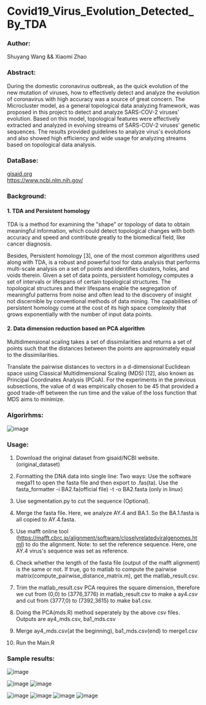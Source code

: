 # Covid19_Virus_Evolution_Detected_By_TDA

### Author:  
Shuyang Wang && Xiaomi Zhao  

### Abstract:  
During the domestic coronavirus outbreak, as the quick evolution of the new mutation of viruses, how to effectively detect and analyze the evolution of coronavirus with high accuracy was a source of great concern. The Microcluster model, as a general topological data analyzing framework, was proposed in this project to detect and analyze SARS-COV-2 viruses’ evolution. Based on this model, topological features were effectively extracted and analyzed in evolving streams of SARS-COV-2 viruses’ genetic sequences. The results provided guidelines to analyze virus's evolutions and also showed high efficiency and wide usage for analyzing streams based on topological data analysis. 

### DataBase:  
[gisaid.org](https://www.gisaid.org)  
https://www.ncbi.nlm.nih.gov/  



### Background:

#### 1. TDA and Persistent homology    
   TDA is a method for examining the "shape" or topology of data to obtain meaningful information, which could detect topological changes with both accuracy and speed and contribute greatly to the biomedical field, like cancer diagnosis. 
     
   Besides, Persistent homology [3], one of the most common algorithms used along with TDA, is a robust and powerful tool for data analysis that performs multi-scale analysis on a set of points and identifies clusters, holes, and voids therein. Given a set of data points, persistent homology computes a set of intervals or lifespans of certain topological structures. The topological structures and their lifespans enable the segregation of meaningful patterns from noise and often lead to the discovery of insight not discernible by conventional methods of data mining. The capabilities of persistent homology come at the cost of its high space complexity that grows exponentially with the number of input data points.
  
#### 2. Data dimension reduction based on PCA algorithm  
  
   Multidimensional scaling takes a set of dissimilarities and returns a set of points such that the distances between the points are approximately equal to the dissimilarities.   
     
   Translate the pairwise distances to vectors in a d-dimensional Euclidean space using Classical Multidimensional Scaling (MDS) [12], also known as Principal Coordinates Analysis (PCoA). For the experiments in the previous subsections, the value of d was empirically chosen to be 45 that provided a good trade-off between the run time and the value of the loss function that MDS aims to minimize.  


### Algorirhms:
![image](https://user-images.githubusercontent.com/45084681/196342305-fa92b622-be62-474a-b29e-9978e80cfbb3.png)



### Usage:  

1. Download the original dataset from gisaid/NCBI website.(original_dataset)
2. Formatting the DNA data into single line:
  Two ways:
	Use the software mega11 to open the fasta file and then export to .fas(ta).
	Use the fasta_formatter -i BA2.fa(official file) -t -o BA2.fasta (only in linux)

3. Use segmentation.py to cut the sequence (Optional).

4. Merge the fasta file. Here, we analyze AY.4 and BA.1. So the BA.1.fasta is all copied to AY.4.fasta.

5. Use mafft online tool (https://mafft.cbrc.jp/alignment/software/closelyrelatedviralgenomes.html) to do the alignment.
    	Note: to set the reference sequence. Here, one AY.4 virus's sequence was set as reference. 

6. Check whether the length of the fasta file (output of the mafft alignment) is the same or not. If true, go to matlab to compute the pairwise matrix(compute_pairwise_distance_matrix.m), get the matlab_result.csv.

7. Trim the matlab_result.csv
   PCA requires the square dimension, therefore we cut from (0,0) to (3776,3776) in matlab_result.csv to make a ay4.csv and cut from (3777,0) to (7392,3615) to make ba1.csv.

8. Doing the PCA(mds.R) method seperately by the above csv files. Outputs are ay4_mds.csv, ba1_mds.csv

9. Merge ay4_mds.csv(at the beginning), ba1_mds.csv(end) to merge1.csv

10. Run the Main.R

### Sample results:  

![image](https://user-images.githubusercontent.com/45084681/186265560-7d9204d3-dd59-4580-a2df-5910847f5a73.png)

![image](https://user-images.githubusercontent.com/45084681/186264748-8994504f-2984-45a8-add9-2dd905394f96.png)
![image](https://user-images.githubusercontent.com/45084681/186265030-32a974d6-5c00-4c84-8c08-93c5155f9113.png)

![image](https://user-images.githubusercontent.com/45084681/196342524-551ebd32-21c0-4c7a-9433-b8ea6cc7e172.png)
![image](https://user-images.githubusercontent.com/45084681/196342533-376338ac-bd81-459f-862e-073bfda61ba2.png)
![image](https://user-images.githubusercontent.com/45084681/196342538-f3117057-50cb-462e-b8c2-ab7d683ca3b8.png)
![image](https://user-images.githubusercontent.com/45084681/196342557-4e90cc58-f5db-4c2e-9bf7-a5ffa7b8e6ae.png)

